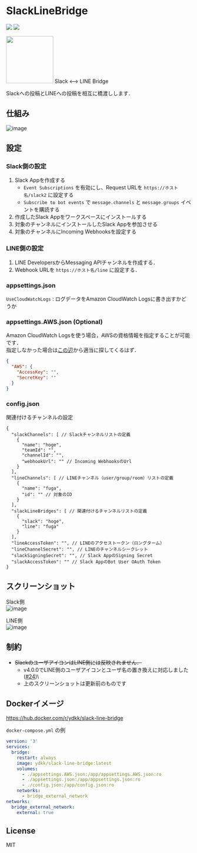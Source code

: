 # SlackLineBridge

<img src="https://img.shields.io/github/license/YDKK/SlackLineBridge" /> <a href="https://hub.docker.com/r/ydkk/slack-line-bridge"><img src="https://img.shields.io/docker/v/ydkk/slack-line-bridge/latest" /></a>  

<img src="https://user-images.githubusercontent.com/3415240/68022833-cf2dac80-fce8-11e9-96e8-c8a1c08a6352.png" width=128 />  
Slack &lt;--> LINE Bridge

Slackへの投稿とLINEへの投稿を相互に橋渡しします．

## 仕組み

![image](https://user-images.githubusercontent.com/3415240/128625515-ea5eb6b7-8680-4ddc-97de-ce4ec896b739.png)


## 設定

### Slack側の設定

1. Slack Appを作成する
    - `Event Subscriptions` を有効にし、Request URLを `https://ホスト名/slack2` に設定する
    - `Subscribe to bot events` で `message.channels` と `message.groups` イベントを購読する
2. 作成したSlack Appをワークスペースにインストールする
3. 対象のチャンネルにインストールしたSlack Appを参加させる
4. 対象のチャンネルにIncoming Webhooksを設定する

### LINE側の設定

1. LINE DevelopersからMessaging APIチャンネルを作成する．
2. Webhook URLを `https://ホスト名/line` に設定する．

### appsettings.json

`UseCloudWatchLogs` : ログデータをAmazon CloudWatch Logsに書き出すかどうか

### appsettings.AWS.json (Optional)

Amazon CloudWatch Logsを使う場合，AWSの資格情報を指定することが可能です．  
指定しなかった場合は[この辺](https://docs.aws.amazon.com/ja_jp/cli/latest/userguide/cli-configure-files.html)から適当に探してくるはず．

```json
{
  "AWS": {
    "AccessKey": "",
    "SecretKey": ""
  }
}

```

### config.json

関連付けるチャンネルの設定

```jsonc
{
  "slackChannels": [ // Slackチャンネルリストの定義
    {
      "name": "hoge",
      "teamId": "",
      "channelId": "",
      "webhookUrl": "" // Incoming WebhooksのUrl
    }
  ],
  "lineChannels": [ // LINEチャンネル（user/group/room）リストの定義
    {
      "name": "fuga",
      "id": "" // 対象のID
    }
  ],
  "slackLineBridges": [ // 関連付けるチャンネルリストの定義
    {
      "slack": "hoge",
      "line": "fuga"
    }
  ],
  "lineAccessToken": "", // LINEのアクセストークン（ロングターム）
  "lineChannelSecret": "", // LINEのチャンネルシークレット
  "slackSigningSecret": "", // Slack AppのSigning Secret
  "slackAccessToken": "" // Slack AppのBot User OAuth Token
}
```

## スクリーンショット

Slack側  
![image](https://user-images.githubusercontent.com/3415240/128625338-13d2384e-3207-4ab6-92d8-faa7cf6539cd.png)


LINE側  
![image](https://user-images.githubusercontent.com/3415240/128625349-cd4c8dcc-bb36-4193-b3af-4cac9ef69853.png)

## 制約

- ~~SlackのユーザアイコンはLINE側には反映されません．~~
    - v4.0.0でLINE側のユーザアイコンとユーザ名の置き換えに対応しました ([#24](https://github.com/YDKK/SlackLineBridge/pull/24))\
    - 上のスクリーンショットは更新前のものです

## Dockerイメージ

https://hub.docker.com/r/ydkk/slack-line-bridge

`docker-compose.yml` の例
```yml
version: '3'
services:
  bridge:
    restart: always
    image: ydkk/slack-line-bridge:latest
    volumes:
      - ./appsettings.AWS.json:/app/appsettings.AWS.json:ro
      - ./appsettings.json:/app/appsettings.json:ro
      - ./config.json:/app/config.json:ro
    networks:
      - bridge_external_network
networks:
  bridge_external_network:
    external: true
```

## License

MIT
